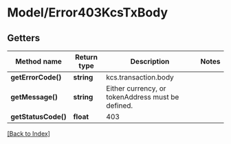 # Model/Error403KcsTxBody

## Getters

Method name | Return type | Description | Notes
------------ | ------------- | ------------- | -------------
**getErrorCode()** | **string** | kcs.transaction.body |
**getMessage()** | **string** | Either currency, or tokenAddress must be defined. |
**getStatusCode()** | **float** | 403 |

[[Back to Index]](../index.md)
